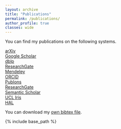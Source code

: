 ```yaml
---
layout: archive
title: "Publications"
permalink: /publications/
author_profile: true
classes: wide
---
```


You can find my publications on the following systems.

<a href="{{ site.author.arxiv }}"><i class="ai ai-fw ai-arxiv"></i> arXiv</a>   
<a href="{{ site.author.googlescholar }}"><i class="ai ai-fw ai-google-scholar"></i> Google Scholar</a>   
<a href="{{ site.author.dblp }}"><i class="ai ai-fw ai-dblp"></i> dblp</a>   
<a href="{{ site.author.googlescholar }}"><i class="ai ai-fw ai-google-scholar"></i> ResearchGate</a>   
<a href="https://www.mendeley.com/profiles/benjamin-guedj2/"><i class="ai ai-fw ai-mendeley"></i> Mendeley</a>    
<a href="{{ site.author.orcid }}"><i class="ai ai-fw ai-orcid"></i> ORCID</a>    
<a href="https://publons.com/researcher/3156326/benjamin-guedj/"><i class="ai ai-fw ai-publons"></i> Publons</a>     
<a href="{{ site.author.researchgate }}"><i class="ai ai-fw ai-researchgate"></i> ResearchGate</a>     
<a href="https://www.semanticscholar.org/author/Benjamin-Guedj/3383281"><i class="ai ai-fw ai-semanticscholar"></i> Semantic Scholar</a>     
[UCL Iris](http://iris.ucl.ac.uk/iris/browse/profile?upi=BGUED94)     
[HAL](https://haltools.inria.fr/Public/afficheRequetePubli.php?auteur_exp=Benjamin%2C+Guedj&CB_auteur=oui&CB_titre=oui&CB_identifiant=oui&CB_article=oui&CB_DOI=oui&CB_typdoc=oui&langue=Anglais&tri_exp=annee_publi&tri_exp2=typdoc&tri_exp3=date_publi&ordre_aff=AT&Fen=Aff&css=../css/styles_publicationsHAL.css)     

You can download my [own bibtex file](files/bguedj-publications.bib).

<script src="https://bibbase.org/show?bib=[https://bguedj.github.io/files/bguedj-publications.bib]&jsonp=1"></script> 

{% include base_path %}

<!-- {% capture written_year %}'None'{% endcapture %}
{% for post in site.publications reversed %}
  {% capture year %}{{ post.date | date: '%Y' }}{% endcapture %}
  {% if year != written_year %}
    <h2 id="{{ year | slugify }}" class="archive__subtitle">{{ year }}</h2>
    {% capture written_year %}{{ year }}{% endcapture %}
  {% endif %}
  {% include archive-single.html %}
{% endfor %} -->

